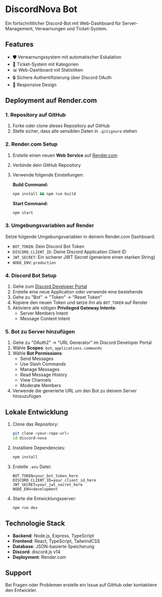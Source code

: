 
# DiscordNova Bot

Ein fortschrittlicher Discord-Bot mit Web-Dashboard für Server-Management, Verwarnungen und Ticket-System.

## Features

- 🛡️ Verwarnungssystem mit automatischer Eskalation
- 🎫 Ticket-System mit Kategorien
- 📊 Web-Dashboard mit Statistiken
- 🔒 Sichere Authentifizierung über Discord OAuth
- 📱 Responsive Design

## Deployment auf Render.com

### 1. Repository auf GitHub

1. Forke oder clone dieses Repository auf GitHub
2. Stelle sicher, dass alle sensiblen Daten in `.gitignore` stehen

### 2. Render.com Setup

1. Erstelle einen neuen **Web Service** auf [Render.com](https://render.com)
2. Verbinde dein GitHub Repository
3. Verwende folgende Einstellungen:

   **Build Command:**
   ```bash
   npm install && npm run build
   ```

   **Start Command:**
   ```bash
   npm start
   ```

### 3. Umgebungsvariablen auf Render

Setze folgende Umgebungsvariablen in deinem Render.com Dashboard:

- `BOT_TOKEN`: Dein Discord Bot Token
- `DISCORD_CLIENT_ID`: Deine Discord Application Client ID  
- `JWT_SECRET`: Ein sicherer JWT Secret (generiere einen starken String)
- `NODE_ENV`: `production`

### 4. Discord Bot Setup

1. Gehe zum [Discord Developer Portal](https://discord.com/developers/applications)
2. Erstelle eine neue Application oder verwende eine bestehende
3. Gehe zu "Bot" → "Token" → "Reset Token" 
4. Kopiere den neuen Token und setze ihn als `BOT_TOKEN` auf Render
5. Aktiviere alle nötigen **Privileged Gateway Intents**:
   - Server Members Intent
   - Message Content Intent

### 5. Bot zu Server hinzufügen

1. Gehe zu "OAuth2" → "URL Generator" im Discord Developer Portal
2. Wähle **Scopes**: `bot`, `applications.commands`
3. Wähle **Bot Permissions**:
   - Send Messages
   - Use Slash Commands
   - Manage Messages
   - Read Message History
   - View Channels
   - Moderate Members
4. Verwende die generierte URL um den Bot zu deinem Server hinzuzufügen

## Lokale Entwicklung

1. Clone das Repository:
   ```bash
   git clone <your-repo-url>
   cd discord-nova
   ```

2. Installiere Dependencies:
   ```bash
   npm install
   ```

3. Erstelle `.env` Datei:
   ```env
   BOT_TOKEN=your_bot_token_here
   DISCORD_CLIENT_ID=your_client_id_here
   JWT_SECRET=your_jwt_secret_here
   NODE_ENV=development
   ```

4. Starte die Entwicklungsserver:
   ```bash
   npm run dev
   ```

## Technologie Stack

- **Backend**: Node.js, Express, TypeScript
- **Frontend**: React, TypeScript, TailwindCSS
- **Database**: JSON-basierte Speicherung
- **Discord**: discord.js v14
- **Deployment**: Render.com

## Support

Bei Fragen oder Problemen erstelle ein Issue auf GitHub oder kontaktiere den Entwickler.
